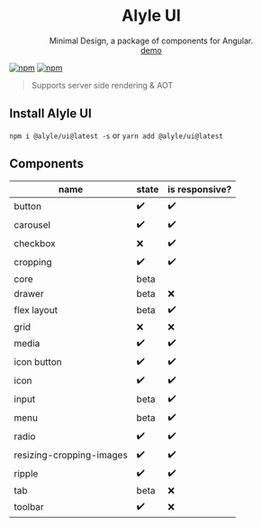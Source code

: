 <div align="center">
  <h1>Alyle UI</h1>
  Minimal Design, a package of components for Angular.
  <br/>
  <a href="https://alyle-ui.firebaseapp.com/">demo</a>
</div>

[![npm](https://img.shields.io/npm/v/@alyle/ui.svg?style=flat-square)](https://npmjs.com/package/@alyle/ui)
[![npm](https://img.shields.io/npm/dt/@alyle/ui.svg?style=flat-square)](https://npmjs.com/package/@alyle/ui)

> Supports server side rendering & AOT

## Install Alyle UI

`npm i @alyle/ui@latest -s` or `yarn add @alyle/ui@latest`

## Components

|name|state|is responsive?|
|----|-----|--------------|
|button|:heavy_check_mark:|:heavy_check_mark:|
|carousel|:heavy_check_mark:|:heavy_check_mark:|
|checkbox|:x:|:heavy_check_mark:|
|cropping|:heavy_check_mark:|:heavy_check_mark:|
|core|beta||
|drawer|beta|:x:|
|flex layout|beta|:heavy_check_mark:|
|grid|:x:|:x:|
|media|:heavy_check_mark:|:heavy_check_mark:|
|icon button|:heavy_check_mark:|:heavy_check_mark:|
|icon|:heavy_check_mark:|:heavy_check_mark:|
|input|beta|:heavy_check_mark:|
|menu|beta|:heavy_check_mark:|
|radio|:heavy_check_mark:|:heavy_check_mark:|
|resizing-cropping-images|:heavy_check_mark:|:heavy_check_mark:
|ripple|:heavy_check_mark:|:heavy_check_mark:|
|tab|beta|:x:|
|toolbar|:heavy_check_mark:|:x:|
